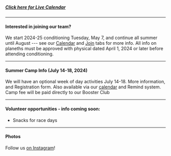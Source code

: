 ##### [Click here for Live Calendar](https://dutchforkrunners.com/Calendar)

---

#### Interested in joining our team?

We start 2024-25 conditioning Tuesday, May 7, and continue all summer until August --- see our
[Calendar](/Calendar) and [Join](/Join) tabs for more info.  All info on planeths must be approved with physical dated April 1, 2024 or later before attending conditioning.  

---

#### Summer Camp Info (July 14-18, 2024)

We will have an optional week of day activities July 14-18. More information, and Registration form.  Also available via our
[calendar](/Calendar) and Remind system. Camp fee will be paid directly to our Booster Club

---

#### Volunteer opportunities - info coming soon:

<!--
*Mike Moore Lake Murray Invitational
// [Mike Moore Lake Murray Invitational - Sign up for specific spots-](https://www.signupgenius.com/go/9040D4FADAF2FAB9-mike3)
-->

- Snacks for race days
<!--
//[Saturday Snacks Sign up for date(s) to bring -]//(https://www.signupgenius.com/go/9040D4FADAF2FAB9-meet2)
-->

---

#### Photos

Follow us [on Instagram](https://instagram.com/dutchforkrunners/)!
